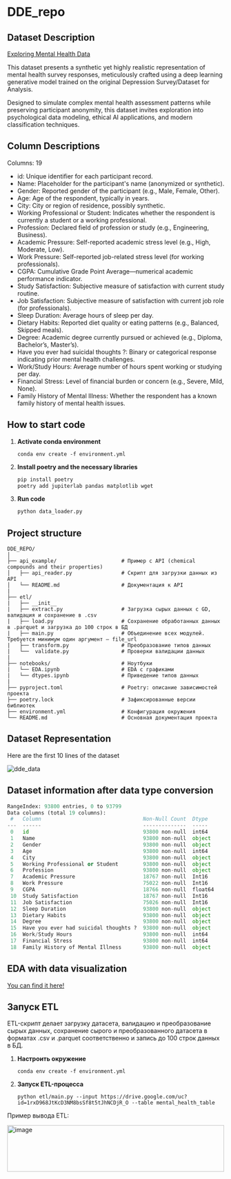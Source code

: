 # DDE_repo

## Dataset Description

[Exploring Mental Health Data](https://drive.google.com/file/d/1rxD968JtKcD3NM8bsSf8t5tJhNCDjR_O/view?usp=sharing)

This dataset presents a synthetic yet highly realistic representation of mental health survey responses, meticulously crafted using a deep learning generative model trained on the original Depression Survey/Dataset for Analysis.

Designed to simulate complex mental health assessment patterns while preserving participant anonymity, this dataset invites exploration into psychological data modeling, ethical AI applications, and modern classification techniques.

## Column Descriptions
Columns: 19

* id: Unique identifier for each participant record.
* Name: Placeholder for the participant's name (anonymized or synthetic).
* Gender: Reported gender of the participant (e.g., Male, Female, Other).
* Age: Age of the respondent, typically in years.
* City: City or region of residence, possibly synthetic.
* Working Professional or Student: Indicates whether the respondent is currently a student or a working professional.
* Profession: Declared field of profession or study (e.g., Engineering, Business).
* Academic Pressure: Self-reported academic stress level (e.g., High, Moderate, Low).
* Work Pressure: Self-reported job-related stress level (for working professionals).
* CGPA: Cumulative Grade Point Average—numerical academic performance indicator.
* Study Satisfaction: Subjective measure of satisfaction with current study routine.
* Job Satisfaction: Subjective measure of satisfaction with current job role (for professionals).
* Sleep Duration: Average hours of sleep per day.
* Dietary Habits: Reported diet quality or eating patterns (e.g., Balanced, Skipped meals).
* Degree: Academic degree currently pursued or achieved (e.g., Diploma, Bachelor’s, Master’s).
* Have you ever had suicidal thoughts ?: Binary or categorical response indicating prior mental health challenges.
* Work/Study Hours: Average number of hours spent working or studying per day.
* Financial Stress: Level of financial burden or concern (e.g., Severe, Mild, None).
* Family History of Mental Illness: Whether the respondent has a known family history of mental health issues.


## How to start code

1. **Activate conda environment**
   ```
   conda env create -f environment.yml
   ```
3. **Install poetry and the necessary libraries**
   ```python
   pip install poetry
   poetry add jupiterlab pandas matplotlib wget
   ```
5. **Run code**
   ```python
   python data_loader.py
   ```

## Project structure
```
DDE_REPO/
│
├── api_example/                     # Пример с API (chemical compounds and their properties)
│   ├── api_reader.py                # Скрипт для загрузки данных из API
│   └── README.md                    # Документация к API
|
├── etl/                             
|   ├── __init__
|   ├── extract.py                   # Загрузка сырых данных с GD, валидация и сохранение в .csv
|   ├── load.py                      # Сохранение обработанных данных в .parquet и загрузка до 100 строк в БД
|   ├── main.py                      # Объединение всех модулей. Требуется минимум один аргумент — file_url
|   ├── transform.py                 # Преобразование типов данных
|   └──  validate.py                 # Проверки валидации данных                 
|
├── notebooks/                       # Ноутбуки
|   └── EDA.ipynb                    # EDA с графиками
|   └── dtypes.ipynb                 # Приведение типов данных
|
├── pyproject.toml                   # Poetry: описание зависимостей проекта
├── poetry.lock                      # Зафиксированные версии библиотек
├── environment.yml                  # Конфигурация окружения 
└── README.md                        # Основная документация проекта
```

## Dataset Representation

Here are the first 10 lines of the dataset

![dde_data](https://github.com/user-attachments/assets/59c4b77e-7bf3-41f9-aedb-cebb6882333a)

## Dataset information after data type conversion

```python
RangeIndex: 93800 entries, 0 to 93799
Data columns (total 19 columns):
 #   Column                                 Non-Null Count  Dtype
---  ------                                 --------------  -----
 0   id                                     93800 non-null  int64
 1   Name                                   93800 non-null  object
 2   Gender                                 93800 non-null  object
 3   Age                                    93800 non-null  int64
 4   City                                   93800 non-null  object
 5   Working Professional or Student        93800 non-null  object
 6   Profession                             93800 non-null  object
 7   Academic Pressure                      18767 non-null  Int16
 8   Work Pressure                          75022 non-null  Int16
 9   CGPA                                   18766 non-null  float64
 10  Study Satisfaction                     18767 non-null  Int16
 11  Job Satisfaction                       75026 non-null  Int16
 12  Sleep Duration                         93800 non-null  object
 13  Dietary Habits                         93800 non-null  object
 14  Degree                                 93800 non-null  object
 15  Have you ever had suicidal thoughts ?  93800 non-null  object
 16  Work/Study Hours                       93800 non-null  int64
 17  Financial Stress                       93800 non-null  int64
 18  Family History of Mental Illness       93800 non-null  object
```

## EDA with data visualization

[You can find it here!](https://nbviewer.org/github/lapoverine/DDE_repo/blob/main/notebooks/EDA.ipynb)

## Запуск ETL 
ETL-скрипт делает загрузку датасета, валидацию и преобразование сырых данных, сохранение сырого и преобразованного датасета в форматах .csv и .parquet соответственно и запись до 100 строк данных в БД.

1. **Настроить окружение**
   ```
   conda env create -f environment.yml
   ```
2. **Запуск ETL-процесса**
   ```
   python etl/main.py --input https://drive.google.com/uc?id=1rxD968JtKcD3NM8bsSf8t5tJhNCDjR_O --table mental_health_table
   ```
Пример вывода ETL:

<img width="503" height="108" alt="image" src="https://github.com/user-attachments/assets/72dfddf4-5153-4e0b-ab03-78fa82fb7cca" />
